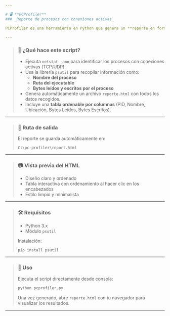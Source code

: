 ```yaml
---

# 🖥️ **PCProfiler**  
### _Reporte de procesos con conexiones activas_

PCProfiler es una herramienta en Python que genera un **reporte en formato HTML** detallando los procesos del sistema con **conexiones de red activas**, junto con estadísticas de entrada y salida de datos.

---
```


> ### 🚀 **¿Qué hace este script?**
> - Ejecuta `netstat -ano` para identificar los procesos con conexiones activas (TCP/UDP).
> - Usa la librería `psutil` para recopilar información como:
>   - **Nombre del proceso**
>   - **Ruta del ejecutable**
>   - **Bytes leídos y escritos por el proceso**
> - Genera automáticamente un archivo `reporte.html` con todos los datos recogidos.
> - Incluye una **tabla ordenable por columnas** (PID, Nombre, Ubicación, Bytes Leídos, Bytes Escritos).

---

> ### 📁 **Ruta de salida**
> El reporte se guarda automáticamente en:
> ```
> C:\pc-profiler\report.html
> ```

---

> ### 📷 **Vista previa del HTML**
> - Diseño claro y ordenado  
> - Tabla interactiva con ordenamiento al hacer clic en los encabezados  
> - Estilo limpio y minimalista  

---

> ### 🛠️ **Requisitos**
> - Python 3.x  
> - Módulo `psutil`  
>
> Instalación:
> ```bash
> pip install psutil
> ```

---

> ### 📝 **Uso**
> Ejecuta el script directamente desde consola:
> ```bash
> python pcprofiler.py
> ```
> Una vez generado, abre `reporte.html` con tu navegador para visualizar los resultados.

---
